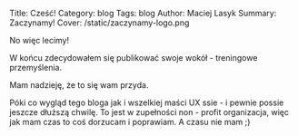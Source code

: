 Title: Cześć!
Category: blog
Tags: blog
Author: Maciej Lasyk
Summary: Zaczynamy!
Cover: /static/zaczynamy-logo.png

No więc lecimy! 

W końcu zdecydowałem się publikować swoje wokół - treningowe przemyślenia.

Mam nadzieję, że to się wam przyda. 

Póki co wygląd tego bloga jak i wszelkiej maści UX ssie - i pewnie possie 
jeszcze dłuższą chwilę. To jest w zupełności non - profit organizacja, więc
jak mam czas to coś dorzucam i poprawiam. A czasu nie mam ;)
